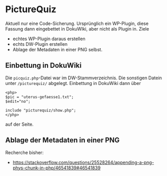 # PictureQuiz

Aktuell nur eine Code-Sicherung. Ursprünglich ein WP-Plugin, diese Fassung dann eingebettet in DokuWIki, aber nicht als 
Plugin in. Ziele
* echtes WP-Plugin daraus erstellen
* echts DW-Plugin erstellen
* Ablage der Metadaten in einer PNG selbst.

## Einbettung in DokuWiki

Die `picquiz.php`-Datei war im DW-Stammverzeichnis. Die sonstigen Datein unter `/picturequiz/` abgelegt. Einbettung in DokuWiki dann 
über
```
<php>
$pic = "uterus-gefaesse1.txt";
$edit="no";

include "picturequiz/show.php";
</php>
```
auf der Seite.

## Ablage der Metadaten in einer PNG

Recherche bisher:
* https://stackoverflow.com/questions/25528264/appending-a-png-phys-chunk-in-php/46541839#46541839
